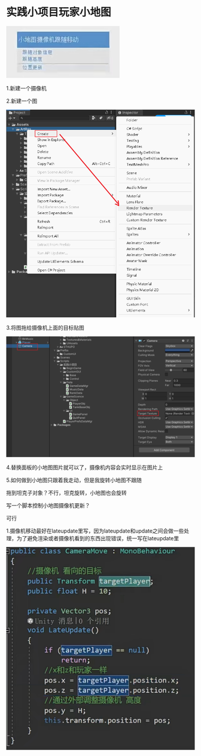 # 实践小项目玩家小地图

![3e9e0a242c72bde4980bf4317839963e.png](image/3e9e0a242c72bde4980bf4317839963e.png)

1.新建一个摄像机

2.新建一个图

![7c6bbbc5ffb043788c33290f67c2d085.png](image/7c6bbbc5ffb043788c33290f67c2d085.png)

3.将图拖给摄像机上面的目标贴图

![529bb902397240325e20726b2112ae38.png](image/529bb902397240325e20726b2112ae38.png)

4.替换面板的小地图图片就可以了，摄像机内容会实时显示在图片上

5.如何做到小地图只跟着我走动，但是我旋转小地图不跟随

拖到坦克子对象？不行，坦克旋转，小地图也会旋转

写一个脚本控制小地图摄像机更新？

可行

1.摄像机移动最好在lateupdate里写，因为lateupdate和update之间会做一些处理，为了避免渲染或者摄像机看到的东西出现错误，统一写在lateupdate里

![51362dae66c540ff281f47fecf46a703.png](image/51362dae66c540ff281f47fecf46a703.png)
